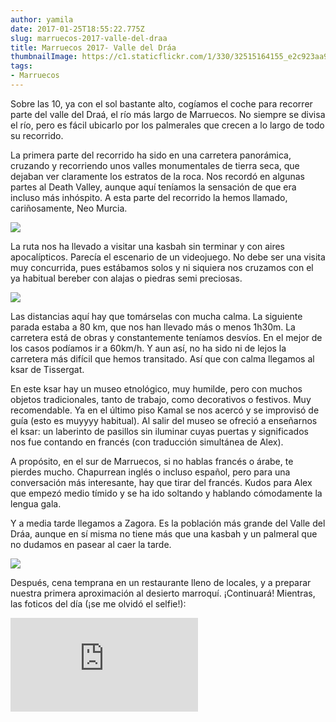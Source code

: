 ```yaml
---
author: yamila
date: 2017-01-25T18:55:22.775Z
slug: marruecos-2017-valle-del-draa
title: Marruecos 2017- Valle del Dráa
thumbnailImage: https://c1.staticflickr.com/1/330/32515164155_e2c923aa98_c.jpg
tags:
- Marruecos
---
```


Sobre las 10, ya con el sol bastante alto, cogíamos el coche para recorrer parte del valle del Draá, el río más largo de Marruecos. No siempre se divisa el río, pero es fácil ubicarlo por los palmerales que crecen a lo largo de todo su recorrido.

La primera parte del recorrido ha sido en una carretera panorámica, cruzando y recorriendo unos valles monumentales de tierra seca, que dejaban ver claramente los estratos de la roca. Nos recordó en algunas partes al Death Valley, aunque aquí teníamos la sensación de que era incluso más inhóspito. A esta parte del recorrido la hemos llamado, cariñosamente, Neo Murcia.

<img src="https://c1.staticflickr.com/1/330/32515164155_e2c923aa98_c.jpg" />

La ruta nos ha llevado a visitar una kasbah sin terminar y con aires apocalípticos. Parecía el escenario de un videojuego. No debe ser una visita muy concurrida, pues estábamos solos y ni siquiera nos cruzamos con el ya habitual bereber con alajas o piedras semi preciosas.

<img src="https://c1.staticflickr.com/1/312/32393078061_b88918fbe3_c.jpg" />

Las distancias aquí hay que tomárselas con mucha calma. La siguiente parada estaba a 80 km, que nos han llevado más o menos 1h30m. La carretera está de obras y constantemente teníamos desvíos. En el mejor de los casos podíamos ir a 60km/h. Y aun así, no ha sido ni de lejos la carretera más difícil que hemos transitado. Así que con calma llegamos al ksar de Tissergat.

En este ksar hay un museo etnológico, muy humilde, pero con muchos objetos tradicionales, tanto de trabajo, como decorativos o festivos. Muy recomendable. Ya en el último piso Kamal se nos acercó y se improvisó de guía (esto es muyyyy habitual). Al salir del museo se ofreció a enseñarnos el ksar: un laberinto de pasillos sin iluminar cuyas puertas y significados nos fue contando en francés (con traducción simultánea de Alex).

A propósito, en el sur de Marruecos, si no hablas francés o árabe, te pierdes mucho. Chapurrean inglés o incluso español, pero para una conversación más interesante, hay que tirar del francés. Kudos para Alex que empezó medio tímido y se ha ido soltando y hablando cómodamente la lengua gala.

Y a media tarde llegamos a Zagora. Es la población más grande del Valle del Dráa, aunque en sí misma no tiene más que una kasbah y un palmeral que no dudamos en pasear al caer la tarde. 

<img src="https://c1.staticflickr.com/1/516/32474559776_919dcf2cf8_c.jpg" />

Después, cena temprana en un restaurante lleno de locales, y a preparar nuestra primera aproximación al desierto marroquí. ¡Continuará! Mientras, las foticos del día (¡se me olvidó el selfie!):

<div class='embed-container'><iframe src='https://www.flickr.com/photos/125687915@N08/albums/72157675948981003/player' frameborder='0' allowfullscreen webkitallowfullscreen mozallowfullscreen oallowfullscreen msallowfullscreen></iframe></div>
